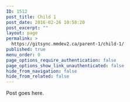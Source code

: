 ```yaml
---
ID: 1512
post_title: Child 1
post_date: 2016-02-26 10:58:20
post_excerpt: ""
layout: page
permalink: >
  https://gitsync.mmdev2.ca/parent-1/child-1/
published: true
menu_order: 0
page_options_require_authentication: false
page_options_show_link_unauthenticated: false
hide_from_navigation: false
hide_from_related: false
---
```

Post goes here.